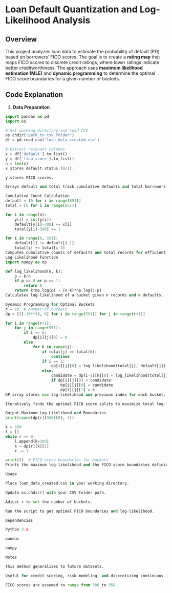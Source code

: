 # Loan Default Quantization and Log-Likelihood Analysis

## Overview
This project analyzes loan data to estimate the probability of default (PD) based on borrowers’ FICO scores. The goal is to create a **rating map** that maps FICO scores to discrete credit ratings, where lower ratings indicate better creditworthiness. The approach uses **maximum likelihood estimation (MLE)** and **dynamic programming** to determine the optimal FICO score boundaries for a given number of buckets.

## Code Explanation

1. **Data Preparation**
```python
import pandas as pd
import os

# Set working directory and read CSV
os.chdir("path_to_csv_folder")
df = pd.read_csv('loan_data_created.csv')

# Extract relevant columns
x = df['default'].to_list()
y = df['fico_score'].to_list()
n = len(x)
x stores default status (0/1).

y stores FICO scores.

Arrays default and total track cumulative defaults and total borrowers per score.

Cumulative Count Calculation
default = [0 for i in range(851)]
total = [0 for i in range(851)]

for i in range(n):
    y[i] = int(y[i])
    default[y[i]-300] += x[i]
    total[y[i]-300] += 1

for i in range(0, 551):
    default[i] += default[i-1]
    total[i] += total[i-1]
Computes cumulative counts of defaults and total records for efficient calculation.
Log-Likelihood Function
import numpy as np

def log_likelihood(n, k):
    p = k/n
    if p == 0 or p == 1:
        return 0
    return k*np.log(p) + (n-k)*np.log(1-p)
Calculates log-likelihood of a bucket given n records and k defaults.

Dynamic Programming for Optimal Buckets
r = 10  # number of buckets
dp = [[[-10**18, 0] for i in range(551)] for j in range(r+1)]

for i in range(r+1):
    for j in range(551):
        if i == 0:
            dp[i][j][0] = 0
        else:
            for k in range(j):
                if total[j] == total[k]:
                    continue
                if i == 1:
                    dp[i][j][0] = log_likelihood(total[j], default[j])
                else:
                    candidate = dp[i-1][k][0] + log_likelihood(total[j]-total[k], default[j]-default[k])
                    if dp[i][j][0] < candidate:
                        dp[i][j][0] = candidate
                        dp[i][j][1] = k
DP array stores max log-likelihood and previous index for each bucket.

Iteratively finds the optimal FICO score splits to maximize total log-likelihood.

Output Maximum Log-Likelihood and Boundaries
print(round(dp[r][550][0], 4))

k = 550
l = []
while r >= 0:
    l.append(k+300)
    k = dp[r][k][1]
    r -= 1

print(l)  # FICO score boundaries for buckets
Prints the maximum log-likelihood and the FICO score boundaries defining the buckets.

Usage

Place loan_data_created.csv in your working directory.

Update os.chdir() with your CSV folder path.

Adjust r to set the number of buckets.

Run the script to get optimal FICO boundaries and log-likelihood.

Dependencies

Python 3.x

pandas

numpy

Notes

This method generalizes to future datasets.

Useful for credit scoring, risk modeling, and discretizing continuous features while preserving predictive information.

FICO scores are assumed to range from 300 to 850.


